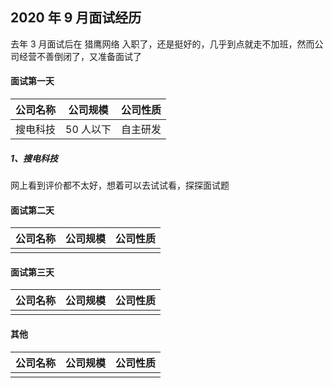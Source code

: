 ## 2020 年 9 月面试经历

去年 3 月面试后在 猎鹰网络 入职了，还是挺好的，几乎到点就走不加班，然而公司经营不善倒闭了，又准备面试了

#### 面试第一天

| 公司名称 | 公司规模  | 公司性质 |
| -------- | --------- | -------- |
| 搜电科技 | 50 人以下 | 自主研发 |

##### 1、搜电科技

网上看到评价都不太好，想着可以去试试看，探探面试题

#### 面试第二天

| 公司名称 | 公司规模 | 公司性质 |
| -------- | -------- | -------- |
|          |          |          |

#### 面试第三天

| 公司名称 | 公司规模 | 公司性质 |
| -------- | -------- | -------- |
|          |          |          |

#### 其他

| 公司名称 | 公司规模 | 公司性质 |
| -------- | -------- | -------- |
|          |          |          |
